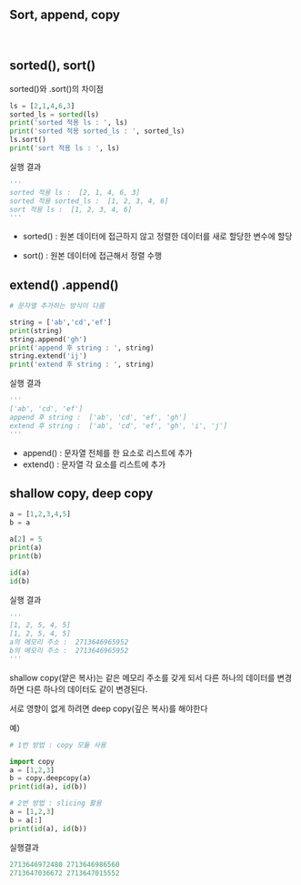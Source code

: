 ## Sort, append, copy

<br>

## sorted(), sort()

sorted()와 .sort()의 차이점

```python
ls = [2,1,4,6,3]
sorted_ls = sorted(ls)
print('sorted 적용 ls : ', ls)
print('sorted 적용 sorted_ls : ', sorted_ls)
ls.sort()
print('sort 적용 ls : ', ls)
```

실행 결과

```python
'''
sorted 적용 ls :  [2, 1, 4, 6, 3]
sorted 적용 sorted_ls :  [1, 2, 3, 4, 6]
sort 적용 ls :  [1, 2, 3, 4, 6]
'''
```

- sorted() : 원본 데이터에 접근하지 않고 정렬한 데이터를 새로 할당한 변수에 할당

- sort() : 원본 데이터에 접근해서 정렬 수행



## extend() .append()

```python
# 문자열 추가하는 방식이 다름

string = ['ab','cd','ef']
print(string)
string.append('gh')
print('append 후 string : ', string)
string.extend('ij')
print('extend 후 string : ', string)
```

실행 결과

```python
'''
['ab', 'cd', 'ef']
append 후 string :  ['ab', 'cd', 'ef', 'gh']
extend 후 string :  ['ab', 'cd', 'ef', 'gh', 'i', 'j']
'''
```

- append() : 문자열 전체를 한 요소로 리스트에 추가
- extend() : 문자열 각 요소를 리스트에 추가



## shallow copy, deep copy

```python
a = [1,2,3,4,5]
b = a

a[2] = 5
print(a)
print(b)

id(a)
id(b)
```

실행 결과

```python
'''
[1, 2, 5, 4, 5]
[1, 2, 5, 4, 5]
a의 메모리 주소 :  2713646965952
b의 메모리 주소 :  2713646965952
'''
```

shallow copy(얕은 복사)는 같은 메모리 주소를 갖게 되서 다른 하나의 데이터를 변경하면 다른 하나의 데이터도 같이 변경된다.

서로 영향이 없게 하려면 deep copy(깊은 복사)를 해야한다

예)

```python
# 1번 방법 : copy 모듈 사용

import copy
a = [1,2,3]
b = copy.deepcopy(a) 
print(id(a), id(b))

# 2번 방법 : slicing 활용
a = [1,2,3]
b = a[:]
print(id(a), id(b))
```

실행결과

```python
2713646972480 2713646986560
2713647036672 2713647015552
```

